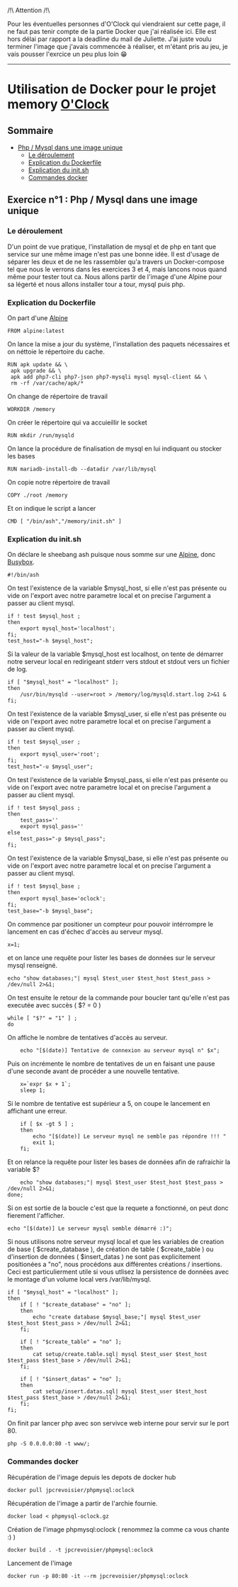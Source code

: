 /!\ Attention /!\

Pour les éventuelles personnes d'O'Clock qui viendraient sur cette page, il ne faut pas tenir compte de la partie Docker que j'ai réalisée ici. Elle est hors délai par rapport a la deadline du mail de Juliette. J’ai juste voulu terminer l'image que j'avais commencée à réaliser, et m'étant pris au jeu, je vais pousser l'exrcice un peu plus loin 😁

---

# Utilisation de Docker pour le projet memory [O'Clock](http://oclock.io)


## Sommaire


* [Php / Mysql dans une image unique](#PhpMysqlDocker)
    * [Le déroulement](#deroulementPhpMysql)
    * [Explication du Dockerfile](#dockerfilePhpMysql)
    * [Explication du init.sh](#initPhpMysql)
    * [Commandes docker](#commandesPhpMysql)

## Exercice n°1 : Php / Mysql dans une image unique <a name="PhpMysqlDocker"></a>

### Le déroulement <a name="deroulementPhpMysql"></a>

D'un point de vue pratique, l'installation de mysql et de php en tant que service sur une même image n'est pas une bonne idée. Il est d'usage de séparer les deux et de ne les rassembler qu'a travers un Docker-compose tel que nous le verrons dans les exercices 3 et 4, mais lancons nous quand même pour tester tout ca. Nous allons partir de l'image d'une Alpine pour sa légerté et nous allons installer tour a tour, mysql puis php. 

### Explication du Dockerfile <a name="dockerfilePhpMysql"></a>

On part d'une [Alpine](https://alpinelinux.org/)

	FROM alpine:latest

On lance la mise a jour du système, l'installation des paquets nécessaires et on néttoie le répertoire du cache.

    RUN apk update && \
     apk upgrade && \
     apk add php7-cli php7-json php7-mysqli mysql mysql-client && \
     rm -rf /var/cache/apk/*

On change de répertoire de travail

	WORKDIR /memory

On créer le répertoire qui va accuieillir le socket

	RUN mkdir /run/mysqld

On lance la procédure de finalisation de mysql en lui indiquant ou stocker les bases

	RUN mariadb-install-db --datadir /var/lib/mysql

On copie notre répertoire de travail

	COPY ./root /memory

Et on indique le script a lancer

	CMD [ "/bin/ash","/memory/init.sh" ]


### Explication du init.sh <a name="initPhpMysql"></a>


On déclare le sheebang ash puisque nous somme sur une [Alpine](https://alpinelinux.org/), donc [Busybox](https://fr.wikipedia.org/wiki/BusyBox).

	#!/bin/ash

On test l'existence de la variable $mysql_host, si elle n'est pas présente ou vide on l'export avec notre parametre local et on precise l'argument a passer au client mysql.

    if ! test $mysql_host ;
    then
    	export mysql_host='localhost';
    fi;
    test_host="-h $mysql_host";

Si la valeur de la variable $mysql_host est localhost, on tente de démarrer notre serveur local en redirigeant stderr vers stdout et stdout vers un fichier de log.

    if [ "$mysql_host" = "localhost" ];
    then
    	/usr/bin/mysqld --user=root > /memory/log/mysqld.start.log 2>&1 &
    fi;

On test l'existence de la variable $mysql_user, si elle n'est pas présente ou vide on l'export avec notre parametre local et on precise l'argument a passer au client mysql.

    if ! test $mysql_user ;
    then
    	export mysql_user='root';
    fi;
    test_host="-u $mysql_user";

On test l'existence de la variable $mysql_pass, si elle n'est pas présente ou vide on l'export avec notre parametre local et on precise l'argument a passer au client mysql.

    if ! test $mysql_pass ;
    then
    	test_pass=''
    	export mysql_pass=''
    else
    	test_pass="-p $mysql_pass";
    fi;

On test l'existence de la variable $mysql_base, si elle n'est pas présente ou vide on l'export avec notre parametre local et on precise l'argument a passer au client mysql.

    if ! test $mysql_base ;
    then
    	export mysql_base='oclock';
    fi;
    test_base="-b $mysql_base";


On commence par positioner un compteur pour pouvoir intérrompre le lancement en cas d'échec d'accès au serveur mysql.

    x=1;

et on lance une requête pour lister les bases de données sur le serveur mysql renseigné.

    echo "show databases;"| mysql $test_user $test_host $test_pass > /dev/null 2>&1;

On test ensuite le retour de la commande pour boucler tant qu'elle n'est pas executée avec succès ( $? = 0 )

    while [ "$?" = "1" ] ;
    do

On affiche le nombre de tentatives d'accès au serveur.

    	echo "[$(date)] Tentative de connexion au serveur mysql n° $x";

Puis on incrémente le nombre de tentatives de un en faisant une pause d'une seconde avant de procéder a une nouvelle tentative.

    	x=`expr $x + 1`;
    	sleep 1;

Si le nombre de tentative est supérieur a 5, on coupe le lancement en affichant une erreur.

    	if [ $x -gt 5 ] ;
    	then
    		echo "[$(date)] Le serveur mysql ne semble pas répondre !!! "
    		exit 1;
    	fi;

Et on relance la requête pour lister les bases de données afin de rafraichir la variable $?

    	echo "show databases;"| mysql $test_user $test_host $test_pass > /dev/null 2>&1;
    done;

Si on est sortie de la boucle c'est que la requete a fonctionné, on peut donc fierement l'afficher.

    echo "[$(date)] Le serveur mysql semble démarré :)";

Si nous utilisons notre serveur mysql local et que les variables de creation de base ( $create_database ), de création de table ( $create_table ) ou d'insertion de données ( $insert_datas ) ne sont pas explicitement positionées a "no", nous procédons aux différentes créations / insertions. Ceci est particulierment utile si vous utlisez la persistence de données avec le montage d'un volume local vers /var/lib/mysql.


    if [ "$mysql_host" = "localhost" ];
    then
    	if [ ! "$create_database" = "no" ];
    	then
    		echo "create database $mysql_base;"| mysql $test_user $test_host $test_pass > /dev/null 2>&1;
    	fi;

    	if [ ! "$create_table" = "no" ];
    	then
    		cat setup/create.table.sql| mysql $test_user $test_host $test_pass $test_base > /dev/null 2>&1;
    	fi;

    	if [ ! "$insert_datas" = "no" ];
    	then
    		cat setup/insert.datas.sql| mysql $test_user $test_host $test_pass $test_base > /dev/null 2>&1;
    	fi;
    fi;

On finit par lancer php avec son servivce web interne pour servir sur le port 80.

	php -S 0.0.0.0:80 -t www/;


### Commandes docker  <a name="commandesPhpMysql"></a>

Récupération de l'image depuis les depots de docker hub

	docker pull jpcrevoisier/phpmysql:oclock

Récupération de l'image a partir de l'archie fournie.

	docker load < phpmysql-oclock.gz

Création de l'image phpmysql:oclock ( renommez la comme ca vous chante :) )

	docker build . -t jpcrevoisier/phpmysql:oclock

Lancement de l'image

	docker run -p 80:80 -it --rm jpcrevoisier/phpmysql:oclock



